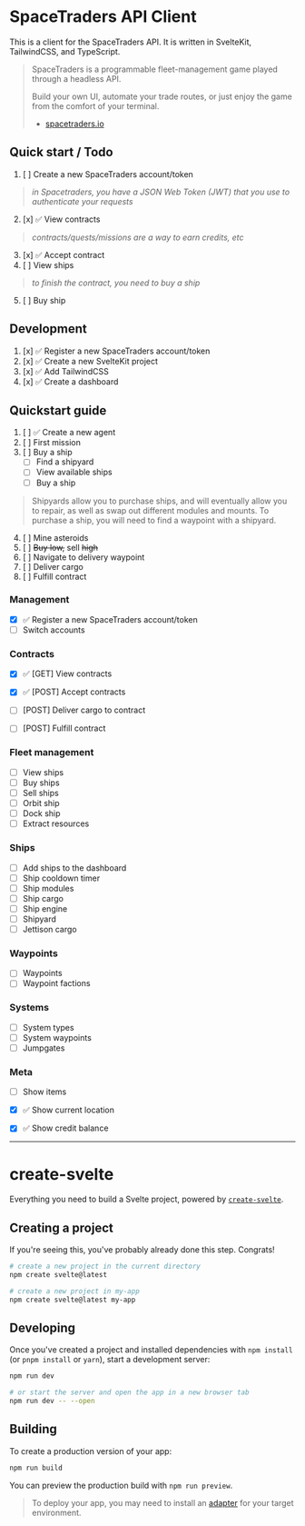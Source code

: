 # SpaceTraders API Client

This is a client for the SpaceTraders API. It is written in SvelteKit, TailwindCSS, and TypeScript.

> SpaceTraders is a programmable fleet-management game played through a headless API.
>
> Build your own UI, automate your trade routes, or just enjoy the game from the comfort of your terminal.
> - [spacetraders.io](https://spacetraders.io)

## Quick start / Todo
1. [ ] Create a new SpaceTraders account/token
> *in Spacetraders, you have a JSON Web Token (JWT) that you use to authenticate your requests*
2. [x] ✅ View contracts
> *contracts/quests/missions are a way to earn credits, etc*
3. [x] ✅ Accept contract
4. [ ] View ships
> *to finish the contract, you need to buy a ship*
5. [ ] Buy ship

## Development
1. [x] ✅ Register a new SpaceTraders account/token
2. [x] ✅ Create a new SvelteKit project
3. [x] ✅ Add TailwindCSS
4. [x] ✅ Create a dashboard

## Quickstart guide
1. [ ] ✅ Create a new agent
2. [ ] First mission
3. [ ] Buy a ship
    - [ ] Find a shipyard
    - [ ] View available ships
    - [ ] Buy a ship

> Shipyards allow you to purchase ships, and will eventually allow you to repair, as well as swap out different modules and mounts. To purchase a ship, you will need to find a waypoint with a shipyard.


4. [ ] Mine asteroids
5. [ ] ~~Buy low,~~ sell ~~high~~
6. [ ] Navigate to delivery waypoint
7. [ ] Deliver cargo
8. [ ] Fulfill contract


### Management
- [x] ✅ Register a new SpaceTraders account/token
- [ ] Switch accounts

### Contracts
- [x] ✅ [GET] View contracts
- [x] ✅ [POST] Accept contracts
- [ ] [POST] Deliver cargo to contract
- [ ] [POST] Fulfill contract


### Fleet management
- [ ] View ships
- [ ] Buy ships
- [ ] Sell ships
- [ ] Orbit ship
- [ ] Dock ship
- [ ] Extract resources

### Ships
- [ ] Add ships to the dashboard
- [ ] Ship cooldown timer
- [ ] Ship modules
- [ ] Ship cargo
- [ ] Ship engine
- [ ] Shipyard
- [ ] Jettison cargo

### Waypoints
- [ ] Waypoints
- [ ] Waypoint factions

### Systems
- [ ] System types
- [ ] System waypoints
- [ ] Jumpgates

### Meta
- [ ] Show items
- [x] ✅ Show current location
- [x] ✅ Show credit balance


---

# create-svelte

Everything you need to build a Svelte project, powered by [`create-svelte`](https://github.com/sveltejs/kit/tree/master/packages/create-svelte).

## Creating a project

If you're seeing this, you've probably already done this step. Congrats!

```bash
# create a new project in the current directory
npm create svelte@latest

# create a new project in my-app
npm create svelte@latest my-app
```

## Developing

Once you've created a project and installed dependencies with `npm install` (or `pnpm install` or `yarn`), start a development server:

```bash
npm run dev

# or start the server and open the app in a new browser tab
npm run dev -- --open
```

## Building

To create a production version of your app:

```bash
npm run build
```

You can preview the production build with `npm run preview`.

> To deploy your app, you may need to install an [adapter](https://kit.svelte.dev/docs/adapters) for your target environment.
